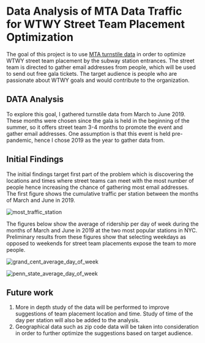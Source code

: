 # Data Analysis of MTA Data Traffic for WTWY Street Team Placement Optimization

The goal of this project is to use [MTA turnstile data](http://web.mta.info/developers/turnstile.html) in order to optimize WTWY street team placement by the subway station entrances. The street team is directed to gather email addresses from people, which will be used to send out free gala tickets. The target audience is people who are passionate about WTWY goals and would contribute to the organization.

## DATA Analysis
To explore this goal, I gathered turnstile data from March to June 2019. These months were chosen since the gala is held in the beginning of the summer, so it offers street team 3-4 months to promote the event and gather email addresses. One assumption is that this event is held pre-pandemic, hence I chose 2019 as the year to gather data from.

## Initial Findings
The initial findings target first part of the problem which is discovering the locations and times where street teams can meet with the most number of people hence increasing the chance of gathering most email addresses. The first figure shows the cumulative traffic per station between the months of March and June in 2019.

![most_traffic_station](https://user-images.githubusercontent.com/47256224/133333640-2fc1691c-3f06-4fbd-8dc0-39c42a418428.png)

The figures below show the average of ridership per day of week during the months of March and June in 2019 at the two most popular stations in NYC. Preliminary results from these figures show that selecting weekdays as opposed to weekends for street team placements expose the team to more people.

![grand_cent_average_day_of_week](https://user-images.githubusercontent.com/47256224/133333636-61573f95-b1ec-42c4-97ef-f91e65c3e9a1.png)

![penn_state_average_day_of_week](https://user-images.githubusercontent.com/47256224/133333642-2ff51fec-9c9f-4962-b03e-b4ee48ccae02.png)

## Future work
1. More in depth study of the data will be performed to improve suggestions of team placement location and time. Study of time of the day per station will also be added to the analysis.
2. Geographical data such as zip code data will be taken into consideration in order to further optimize the suggestions based on target audience.
